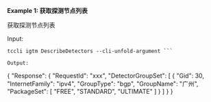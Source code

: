 **Example 1: 获取探测节点列表**

获取探测节点列表

Input: 

```
tccli igtm DescribeDetectors --cli-unfold-argument ```

Output: 
```
{
    "Response": {
        "RequestId": "xxx",
        "DetectorGroupSet": [
            {
                "Gid": 30,
                "InternetFamily": "ipv4",
                "GroupType": "bgp",
                "GroupName": "广州",
                "PackageSet": [
                    "FREE",
                    "STANDARD",
                    "ULTIMATE"
                ]
            }
        ]
    }
}
```

